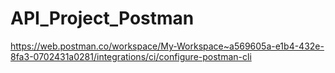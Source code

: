 # API_Project_Postman

https://web.postman.co/workspace/My-Workspace~a569605a-e1b4-432e-8fa3-0702431a0281/integrations/ci/configure-postman-cli
